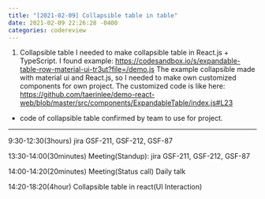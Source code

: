 ```yaml
---
title: "[2021-02-09] Collapsible table in table"
date: 2021-02-09 22:26:28 -0400
categories: codereview
---
```



1. Collapsible table
I needed to make collapsible table in React.js + TypeScript.
I found example: https://codesandbox.io/s/expandable-table-row-material-ui-tr3ut?file=/demo.js
The example collapsible made with material ui and React.js, so I needed to make own customized components for own project.
The customized code is like here: https://github.com/taerinlee/demo-react-web/blob/master/src/components/ExpandableTable/index.js#L23
* code of collapsible table confirmed by team to use for project.

-----------------------------------------------------------



9:30-12:30(3hours) jira GSF-211, GSF-212, GSF-87

13:30-14:00(30minutes) Meeting(Standup): jira GSF-211, GSF-212, GSF-87

14:00-14:20(20minutes) Meeting(Status call) Daily talk

14:20-18:20(4hour) Collapsible table in react(UI Interaction)
